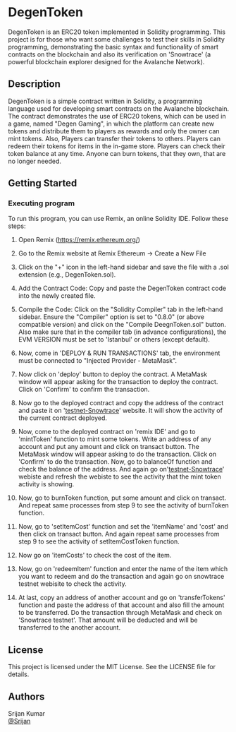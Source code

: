 # DegenToken

DegenToken is an ERC20 token implemented in Solidity programming. This project is for those who want some challenges to test their skills in Solidity programming, demonstrating the basic syntax and functionality of smart contracts on the blockchain and also its verification on 'Snowtrace' (a powerful blockchain explorer designed for the Avalanche Network).

## Description

DegenToken is a simple contract written in Solidity, a programming language used for developing smart contracts on the Avalanche blockchain. The contract demonstrates the use of ERC20 tokens, which can be used in a game, named "Degen Gaming", in which the platform can create new tokens and distribute them to players as rewards and only the owner can mint tokens. Also, Players can transfer their tokens to others. Players can  redeem their tokens for items in the in-game store. Players can check their token balance at any time. Anyone can burn tokens, that they own, that are no longer needed.

## Getting Started

### Executing program

To run this program, you can use Remix, an online Solidity IDE. Follow these steps:

1. Open Remix (https://remix.ethereum.org/)

2. Go to the Remix website at Remix Ethereum -> Create a New File

3. Click on the "+" icon in the left-hand sidebar and save the file with a .sol extension (e.g., DegenToken.sol).

4. Add the Contract Code: Copy and paste the DegenToken contract code into the newly created file.

5. Compile the Code: Click on the "Solidity Compiler" tab in the left-hand sidebar. Ensure the "Compiler" option is set to "0.8.0" (or above compatible version) and click on the "Compile DeegnToken.sol" button. Also make sure that in the compiler tab (in advance configurations), the EVM VERSION must be set to 'Istanbul' or others (except default).

6. Now, come in 'DEPLOY & RUN TRANSACTIONS' tab, the environment must be connected to "Injected Provider - MetaMask".

7. Now click on 'deploy' button to deploy the contract. A MetaMask window will appear asking for the transaction to deploy the contract. Click on 'Confirm' to confirm the transaction.

8. Now go to the deployed contract and copy the address of the contract and paste it on '[testnet-Snowtrace](https://testnet.snowtrace.io/)' website. It will show the activity of the current contract deployed.

9. Now, come to the deployed contract on 'remix IDE' and go to 'mintToken' function to mint some tokens. Write an address of any account and put any amount and click on transact button. The MetaMask window will appear asking to do the transaction. Click on 'Confirm' to do the transaction. Now, go to balanceOf function and check the balance of the address. And again go on'[testnet-Snowtrace](https://testnet.snowtrace.io/)' webiste and refresh the webiste to see the activity that the mint token activity is showing.

10. Now, go to burnToken function, put some amount and click on transact. And repeat same processes from step 9 to see the activity of burnToken function.

11. Now, go to 'setItemCost' function and set the 'itemName' and 'cost' and then click on transact button. And again repeat same processes from step 9 to see the activity of setItemCostToken function.

12. Now go on 'itemCosts' to check the cost of the item.

13. Now, go on 'redeemItem' function and enter the name of the item which you want to redeem and do the transaction and again go on snowtrace testnet webisite to check the activity.

14. At last, copy an address of another account and go on 'transferTokens' function and paste the address of that account and also fill the amount to be transferred. Do the transaction through MetaMask and check on 'Snowtrace testnet'.  That amount will be deducted and will be transferred to the another account.


## License
This project is licensed under the MIT License. See the LICENSE file for details.

## Authors

Srijan Kumar  
[@Srijan](srijankumar11627@gmail.com)
